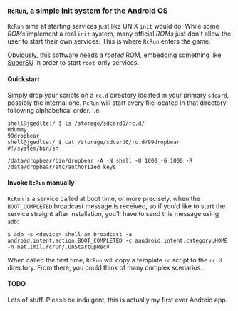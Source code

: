 ### `RcRun`, a simple init system for the Android OS

`RcRun` aims at starting services just like UNIX `init` would do. While some
_ROMs_ implement a real `init` system, many official _ROMs_ just don't allow the
user to start their own services. This is where `RcRun` enters the game.

Obviously, this software needs a _rooted_ ROM, embedding something like [SuperSU](https://play.google.com/store/apps/details?id=eu.chainfire.supersu)
in order to start `root`-only services.

#### Quickstart

Simply drop your scripts on a `rc.d` directory located in your primary `sdcard`,
possibly the internal one. `RcRun` will start every file located in that
directory following alphabetical order. I.e.

```
shell@jgedlte:/ $ ls /storage/sdcard0/rc.d/                                    
0dummy
99dropbear
shell@jgedlte:/ $ cat /storage/sdcard0/rc.d/99dropbear                         
#!/system/bin/sh

/data/dropbear/bin/dropbear -A -N shell -U 1000 -G 1000 -R /data/dropbear/etc/authorized_keys

```

#### Invoke `RcRun` manually

`RcRun` is a service called at boot time, or more precisely, when the
`BOOT_COMPLETED` broadcast message is received, so if you'd like to start the
service straight after installation, you'll have to send this message using
`adb`:

```
$ adb -s <device> shell am broadcast -a android.intent.action.BOOT_COMPLETED -c aandroid.intent.category.HOME -n net.imil.rcrun/.OnStartupRecv
```

When called the first time, `RcRun` will copy a template `rc` script to the
`rc.d` directory. From there, you could think of many complex scenarios.

#### TODO

Lots of stuff. Please be indulgent, this is actually my first ever Android app.
